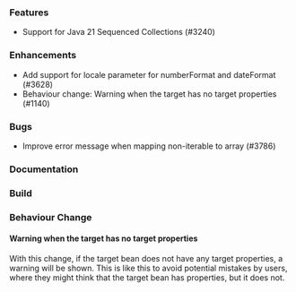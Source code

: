 ### Features

* Support for Java 21 Sequenced Collections (#3240)


### Enhancements

* Add support for locale parameter for numberFormat and dateFormat (#3628)
* Behaviour change: Warning when the target has no target properties (#1140)



### Bugs

* Improve error message when mapping non-iterable to array (#3786)

### Documentation

### Build

### Behaviour Change

#### Warning when the target has no target properties

With this change, if the target bean does not have any target properties, a warning will be shown.
This is like this to avoid potential mistakes by users, where they might think that the target bean has properties, but it does not.
